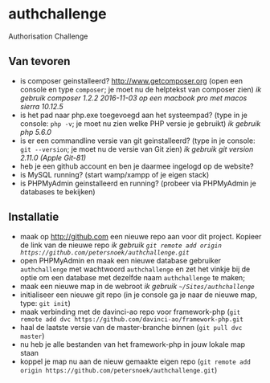 # authchallenge
Authorisation Challenge

## Van tevoren
- is composer geinstalleerd?  http://www.getcomposer.org  (open een console en type `composer`; je moet nu de helptekst van composer zien)   *ik gebruik composer 1.2.2 2016-11-03 op een macbook pro met macos sierra 10.12.5*
- is het pad naar php.exe toegevoegd aan het systeempad?  (type in je console: `php -v`; je moet nu zien welke PHP versie je gebruikt)   *ik gebruik php 5.6.0*
- is er een commandline versie van git geinstalleerd?   (type in je console: `git --version`; je moet nu de versie van Git zien)  *ik gebruik git version 2.11.0 (Apple Git-81)*
- heb je een github account en ben je daarmee ingelogd op de website?
- is MySQL running?  (start wamp/xampp of je eigen stack)
- is PHPMyAdmin geinstalleerd en running?  (probeer via PHPMyAdmin je databases te bekijken)

## Installatie
- maak op http://github.com een nieuwe repo aan voor dit project. Kopieer de link van de nieuwe repo *ik gebruik `git remote add origin https://github.com/petersnoek/authchallenge.git`*
- open PHPMyAdmin en maak een nieuwe database gebruiker `authchallenge` met wachtwoord `authchallenge` en zet het vinkje bij de optie om een database met dezelfde naam `authchallenge` te maken;
- maak een nieuwe map in de webroot  *ik gebruik `~/Sites/authchallenge`*
- initialiseer een nieuwe git repo  (in je console ga je naar de nieuwe map, type: `git init`)
- maak verbinding met de davinci-ao repo voor framework-php  (`git remote add dvc https://github.com/davinci-ao/framework-php.git`
- haal de laatste versie van de master-branche binnen (`git pull dvc master`)
- nu heb je alle bestanden van het framework-php in jouw lokale map staan
- koppel je map nu aan de nieuw gemaakte eigen repo (`git remote add origin https://github.com/petersnoek/authchallenge.git`)
